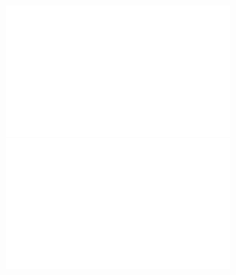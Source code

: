 <!--### Hello there 👋-->

<div align="center">


![](https://raw.githubusercontent.com/ManeLippert/ManeLippert-GitHubStats/master/generated/overview.svg#gh-dark-mode-only)
![](https://raw.githubusercontent.com/ManeLippert/ManeLippert-GitHubStats/master/generated/languages.svg#gh-dark-mode-only)


</div>

<!--
**ManeLippert/ManeLippert** is a ✨ _special_ ✨ repository because its `README.md` (this file) appears on your GitHub profile.

Here are some ideas to get you started:

- 🔭 I’m currently working on ...
- 🌱 I’m currently learning ...
- 👯 I’m looking to collaborate on ...
- 🤔 I’m looking for help with ...
- 💬 Ask me about ...
- 📫 How to reach me: ...
- 😄 Pronouns: ...
- ⚡ Fun fact: ...

For GitHubStats:
[![Anurag's GitHub stats](https://github-readme-stats.vercel.app/api?username=anuraghazra)](https://github.com/anuraghazra/github-readme-stats)
- &hide=stars,commits,prs,issues,contribs
- &show_icons=true
- &count_private=true
- &theme=Variants(https://github.com/anuraghazra/github-readme-stats/blob/master/themes/README.md)

For RepoCard:
[![Readme Card](https://github-readme-stats.vercel.app/api/pin/?username=anuraghazra&repo=github-readme-stats)](https://github.com/anuraghazra/github-readme-stats)

For Wakatime:
[![willianrod's wakatime stats](https://github-readme-stats.vercel.app/api/wakatime?username=ManeLippert&theme=github_dark&layout=compact)](https://github.com/anuraghazra/github-readme-stats)

<a href="https://github.com/anuraghazra/convoychat">
   <img align="right" src="https://github-readme-stats.vercel.app/api/wakatime?username=ManeLippert&theme=github_dark&layout=" />
</a>
<a href="https://github.com/anuraghazra/github-readme-stats">
   <img align="center" src="https://github-readme-stats.vercel.app/api?username=ManeLippert&count_private=true&show_icons=true&theme=github_dark&hide=contribs" />
<a href="https://github.com/anuraghazra/convoychat">
  <img align="center" src="https://github-readme-stats.vercel.app/api/top-langs/?username=ManeLippert&hide=TeX&langs_count=8&theme=github_dark&layout=compact" />
</a>

GitHubStats Advanced:

![](https://raw.githubusercontent.com/ManeLippert/ManeLippert-GitHubStats/master/generated/overview.svg#gh-dark-mode-only)
![](https://raw.githubusercontent.com/ManeLippert/ManeLippert-GitHubStats/master/generated/languages.svg#gh-dark-mode-only)
  
GitHub Summary:
![](http://github-profile-summary-cards.vercel.app/api/cards/profile-details?username=ManeLippert&theme=github_dark)

   <a>
   <img align="center" src="http://github-profile-summary-cards.vercel.app/api/cards/stats?username=ManeLippert&theme=github_dark" />
      
   <a>
   <img align="center" src="http://github-profile-summary-cards.vercel.app/api/cards/productive-time?username=ManeLippert&theme=github_dark&utcOffset=8" />
   
   <a>
   <img align="center" src="http://github-profile-summary-cards.vercel.app/api/cards/repos-per-language?username=ManeLippert&theme=github_dark" />
   <a>
  <img align="center" src="http://github-profile-summary-cards.vercel.app/api/cards/most-commit-language?username=ManeLippert&theme=github_dark" />
   </a>
   

Old Version:
<div align="center">
|             |                     |
|:------------|:--------------------|
|💡 Physicist | Nuclear Fusion      |
|🐧 Linux-User| Pop!_OS             |
|📚 Languages | 🐍, ☕, Ⓒ++         |
|             |                     |
</div>
-->
